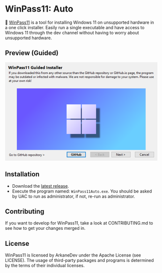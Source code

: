 # WinPass11: Auto
🔑 [WinPass11](https://github.com/project-winpass11) is a tool for installing Windows 11 on unsupported hardware in a one click installer. Easily run a single executable and have access to Windows 11 through the dev channel without having to worry about unsupported hardware.

## Preview (Guided)
<p align="center">
  <img src="https://raw.githubusercontent.com/ArkaneDev/WinPass11/main/RepoImage.png" />
</p>

## Installation
* Download the [latest release](https://github.com/ArkaneDev/WinPass11/releases).
* Execute the program named: `WinPass11Auto.exe`. You should be asked by UAC to run as administrator, if not, re-run as administrator.

## Contributing
If you want to develop for WinPass11, take a look at CONTRIBUTING.md to see how to get your changes merged in.

## License
WinPass11 is licensed by ArkaneDev under the Apache License (see LICENSE). The usage of third-party packages and programs is determined by the terms of their individual licenses.
